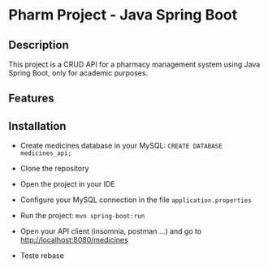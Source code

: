 # Pharm Project - Java Spring Boot

## Description

This project is a CRUD API for a pharmacy management system using Java Spring Boot, only for academic purposes.

## Features

## Installation

* Create medicines database in your MySQL:
```CREATE DATABASE medicines_api;```

* Clone the repository
* Open the project in your IDE
* Configure your MySQL connection in the file ```application.properties```
* Run the project:
```mvn spring-boot:run```
* Open your API client (insomnia, postman ...) and go to <http://localhost:8080/medicines>
* Teste rebase
